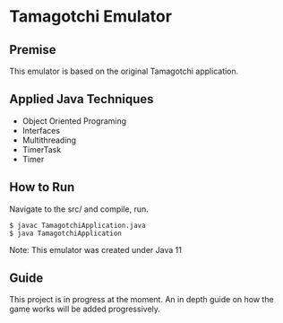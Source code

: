 # Tamagotchi Emulator

## Premise

This emulator is based on the original Tamagotchi application.

## Applied Java Techniques

   * Object Oriented Programing
   * Interfaces
   * Multithreading
   * TimerTask
   * Timer
## How to Run

Navigate to the src/ and compile, run.
    
    $ javac TamagotchiApplication.java
    $ java TamagotchiApplication
    
Note: This emulator was created under Java 11

## Guide

This project is in progress at the moment. An in depth guide on how the game works will be added progressively.
